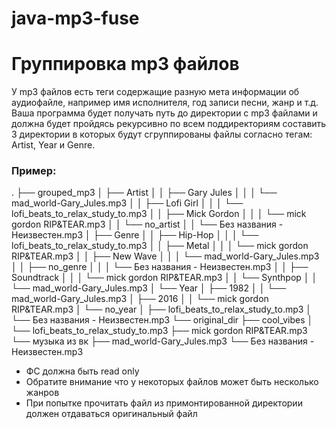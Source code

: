 # java-mp3-fuse
# Группировка mp3 файлов

У mp3 файлов есть теги содержащие разную мета информации об аудиофайле, например имя
исполнителя, год записи песни, жанр и т.д. Ваша программа будет получать путь до директории с mp3
файлами и должна будет пройдясь рекурсивно по всем поддиректориям составить 3 директории в
которых будут сгруппированы файлы согласно тегам: Artist, Year и Genre.

### Пример:

.
├── grouped_mp3
│ ├── Artist
│ │ ├── Gary Jules
│ │ │ └── mad_world-Gary_Jules.mp3
│ │ ├── Lofi Girl
│ │ │ └── lofi_beats_to_relax_study_to.mp3
│ │ ├── Mick Gordon
│ │ │ └── mick gordon RIP&TEAR.mp3
│ │ └── no_artist
│ │ └── Без названия - Неизвестен.mp3
│ ├── Genre
│ │ ├── Hip-Hop
│ │ │ └── lofi_beats_to_relax_study_to.mp3
│ │ ├── Metal
│ │ │ └── mick gordon RIP&TEAR.mp3
│ │ ├── New Wave
│ │ │ └── mad_world-Gary_Jules.mp3
│ │ ├── no_genre
│ │ │ └── Без названия - Неизвестен.mp3
│ │ ├── Soundtrack
│ │ │ └── mick gordon RIP&TEAR.mp3
│ │ └── Synthpop
│ │ └── mad_world-Gary_Jules.mp3
│ └── Year
│ ├── 1982
│ │ └── mad_world-Gary_Jules.mp3
│ ├── 2016
│ │ └── mick gordon RIP&TEAR.mp3
│ └── no_year
│ ├── lofi_beats_to_relax_study_to.mp3
│ └── Без названия - Неизвестен.mp3
└── original_dir
├── cool_vibes
│ └── lofi_beats_to_relax_study_to.mp3
├── mick gordon RIP&TEAR.mp3
└── музыка из вк
├── mad_world-Gary_Jules.mp3
└── Без названия - Неизвестен.mp3

- ФС должна быть read only
- Обратите внимание что у некоторых файлов может быть несколько жанров
- При попытке прочитать файл из примонтированной директории должен отдаваться оригинальный файл
